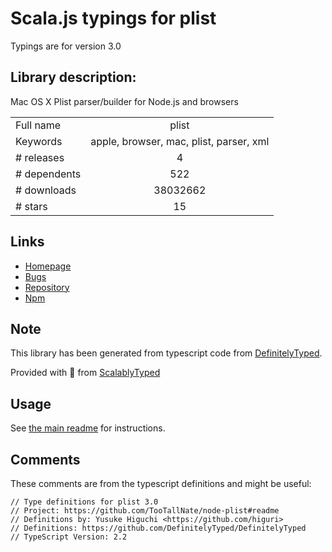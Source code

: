 
# Scala.js typings for plist

Typings are for version 3.0

## Library description:
Mac OS X Plist parser/builder for Node.js and browsers

|                    |                 |
| ------------------ | :-------------: |
| Full name          | plist |
| Keywords           | apple, browser, mac, plist, parser, xml |
| # releases         | 4 |
| # dependents       | 522 |
| # downloads        | 38032662 |
| # stars            | 15 |

## Links
- [Homepage](https://github.com/TooTallNate/node-plist#readme)
- [Bugs](https://github.com/TooTallNate/node-plist/issues)
- [Repository](https://github.com/TooTallNate/node-plist)
- [Npm](https://www.npmjs.com/package/plist)
    


## Note
This library has been generated from typescript code from [DefinitelyTyped](https://definitelytyped.org).

Provided with :purple_heart: from [ScalablyTyped](https://github.com/oyvindberg/ScalablyTyped)

## Usage
See [the main readme](../../readme.md) for instructions.

## Comments

These comments are from the typescript definitions and might be useful:
```
// Type definitions for plist 3.0
// Project: https://github.com/TooTallNate/node-plist#readme
// Definitions by: Yusuke Higuchi <https://github.com/higuri>
// Definitions: https://github.com/DefinitelyTyped/DefinitelyTyped
// TypeScript Version: 2.2

```

